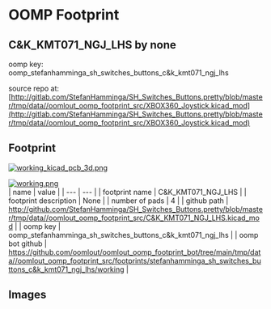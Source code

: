# OOMP Footprint  
## C&K_KMT071_NGJ_LHS  by none  
  
oomp key: oomp_stefanhamminga_sh_switches_buttons_c&k_kmt071_ngj_lhs  
  
source repo at: [http://gitlab.com/StefanHamminga/SH_Switches_Buttons.pretty/blob/master/tmp/data//oomlout_oomp_footprint_src/XBOX360_Joystick.kicad_mod](http://gitlab.com/StefanHamminga/SH_Switches_Buttons.pretty/blob/master/tmp/data//oomlout_oomp_footprint_src/XBOX360_Joystick.kicad_mod)  
## Footprint  
  
[![working_kicad_pcb_3d.png](working_kicad_pcb_3d_600.png)](working_kicad_pcb_3d.png)  
  
[![working.png](working_600.png)](working.png)  
| name | value | 
| --- | --- | 
| footprint name | C&K_KMT071_NGJ_LHS | 
| footprint description | None | 
| number of pads | 4 | 
| github path | http://github.com/StefanHamminga/SH_Switches_Buttons.pretty/blob/master/tmp/data//oomlout_oomp_footprint_src/C&K_KMT071_NGJ_LHS.kicad_mod | 
| oomp key | oomp_stefanhamminga_sh_switches_buttons_c&k_kmt071_ngj_lhs | 
| oomp bot github | https://github.com/oomlout/oomlout_oomp_footprint_bot/tree/main/tmp/data//oomlout_oomp_footprint_src/footprints/stefanhamminga_sh_switches_buttons_c&k_kmt071_ngj_lhs/working | 
## Images  
